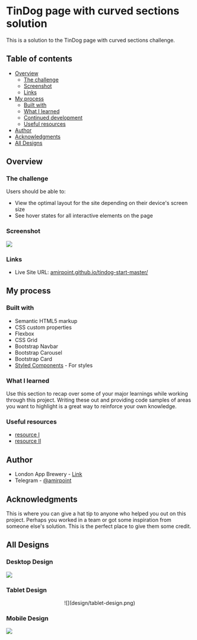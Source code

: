 # TinDog page with curved sections solution

This is a solution to the TinDog page with curved sections challenge.

## Table of contents

- [Overview](#overview)
  - [The challenge](#the-challenge)
  - [Screenshot](#screenshot)
  - [Links](#links)
- [My process](#my-process)
  - [Built with](#built-with)
  - [What I learned](#what-i-learned)
  - [Continued development](#continued-development)
  - [Useful resources](#useful-resources)
- [Author](#author)
- [Acknowledgments](#acknowledgments)
- [All Designs](#all-designs)

## Overview
### The challenge

Users should be able to:

- View the optimal layout for the site depending on their device's screen size
- See hover states for all interactive elements on the page

### Screenshot

![](design/title-section.png)

### Links

- Live Site URL: [amirpoint.github.io/tindog-start-master/](https://amirpoint.github.io/tindog-start-master/)

## My process

### Built with

- Semantic HTML5 markup
- CSS custom properties
- Flexbox
- CSS Grid
- Bootstrap Navbar
- Bootstrap Carousel
- Bootstrap Card
- [Styled Components](https://styled-components.com/) - For styles

### What I learned

Use this section to recap over some of your major learnings while working through this project. Writing these out and providing code samples of areas you want to highlight is a great way to reinforce your own knowledge.

### Useful resources

- [resource I](https://getbootstrap.com/docs/5.2/getting-started/introduction/)
- [resource II](https://devdocs.io/)

## Author

- London App Brewery - [Link](https://github.com/londonappbrewery)
- Telegram - [@amirpoint](https://www.t.me/amirpoint)

## Acknowledgments

This is where you can give a hat tip to anyone who helped you out on this project. Perhaps you worked in a team or got some inspiration from someone else's solution. This is the perfect place to give them some credit.

## All Designs

### Desktop Design

![](design/desktop-design.png)

### Tablet Design

<center>
    ![](design/tablet-design.png)
</center>

### Mobile Design

![](design/mobile-design.png)


